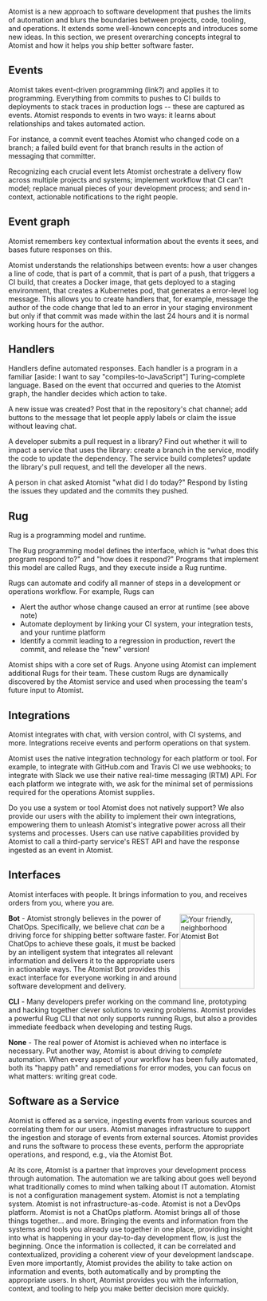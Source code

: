 Atomist is a new approach to software development that pushes the
limits of automation and blurs the boundaries between projects, code,
tooling, and operations.  It extends some
well-known concepts and introduces some new ideas.  In this section,
we present overarching concepts integral to Atomist and how it
helps you ship better software faster.

## Events

Atomist takes event-driven programming (link?) and applies it to
programming.  Everything
from commits to pushes to CI builds to deployments to stack traces in
production logs -- these are captured as events. Atomist responds to events in
two ways: it learns about relationships and takes automated action.

For instance, a commit event teaches Atomist who changed code on a branch; a failed build event for that branch results in the action of messaging that committer.

Recognizing each crucial event lets Atomist orchestrate a delivery flow across multiple projects and systems; implement workflow that CI can't model; replace manual pieces of your development process; and send in-context, actionable notifications to the right people.

## Event graph

Atomist remembers key contextual information about the events it sees,
and bases future responses on this.

Atomist understands the relationships between events: how a user
changes a line of code, that is part of a commit, that is part of
a push, that triggers a CI build, that creates a Docker image,
that gets deployed to a staging environment, that creates a
Kubernetes pod, that generates a error-level log message.  This
allows you to create handlers that, for example, message the
author of the code change that led to an error in your staging
environment but only if that commit was made within the last 24
hours and it is normal working hours for the author.


## Handlers

Handlers define automated responses. Each handler is a program
in a familiar [aside: I want to say "compiles-to-JavaScript"] Turing-complete language. Based on
the event that occurred and queries to the Atomist graph, the handler
decides which action to take.

A new issue was created? Post that in the repository's chat channel; add buttons to the message that let people apply labels or claim the issue without leaving chat.

A developer submits a pull request in a library? Find out whether it will
to impact a service that uses the library: create a branch in the service, modify the code to update the dependency. The service build completes? update the library's pull request, and tell the developer all the news.

A person in chat asked Atomist "what did I do today?" Respond by listing
the issues they updated and the commits they pushed.

## Rug

<!-- *That rug really tied the room together, did it not?* -->

Rug is a programming model and runtime.

The Rug programming model defines
the interface, which is "what does this program respond to?" and
"how does it respond?" Programs that implement this model are called Rugs,
and they execute inside a Rug runtime.

Rugs can automate and codify all manner of steps in a development or
operations workflow.  For example, Rugs can

-   Alert the author whose change caused an error at runtime (see
    above note)
-   Automate deployment by linking your CI system, your integration
    tests, and your runtime platform
-   Identify a commit leading to a regression in production, revert
    the commit, and release the "new" version!

Atomist ships with a core set of Rugs.  Anyone using Atomist can
implement additional Rugs for their team.  These custom Rugs are
dynamically discovered by the Atomist service and used when processing
the team's future input to Atomist.

## Integrations

Atomist integrates with chat, with version control, with CI systems, and more.
Integrations receive events and perform operations on that system.

Atomist uses the native integration
technology for each platform or tool.  For example, to integrate with
GitHub.com and Travis CI we use webhooks; to integrate with Slack we
use their native real-time messaging (RTM) API.  For each platform we
integrate with, we ask for the minimal set of permissions
required for the operations Atomist supplies.

Do you use a system or tool Atomist does not natively support?  We
also provide our users with the ability to implement their own
integrations, empowering them to unleash Atomist's integrative power
across all their systems and processes.  Users can use native
capabilities provided by Atomist to call a third-party service's REST
API and have the response ingested as an event in Atomist.

## Interfaces

Atomist interfaces with people. It brings information to you, and receives orders from you, where you are.

<img style="float:right; margin-top:0px; margin-left:0px; margin-right:10px; margin-bottom:10px;" src="/images/atomist-bot-color.jpg" width="150px" height="150px" alt="Your friendly, neighborhood Atomist Bot"/>

**Bot** - Atomist strongly believes in the power of ChatOps.
Specifically, we believe chat *can* be a driving force for shipping
better software faster.  For ChatOps to achieve these goals, it must
be backed by an intelligent system that integrates all relevant
information and delivers it to the appropriate users in actionable
ways.  The Atomist Bot provides this exact interface for everyone
working in and around software development and delivery.

**CLI** - Many developers prefer working on the command line,
prototyping and hacking together clever solutions to vexing problems.
Atomist provides a powerful Rug CLI that not only supports running
Rugs, but also a provides immediate feedback when developing and
testing Rugs.

**None** - The real power of Atomist is achieved when no interface is
necessary.  Put another way, Atomist is about driving to *complete*
automation.  When every aspect of your workflow has been fully
automated, both its "happy path" and remediations for
error modes, you can focus on what matters: writing great code.


## Software as a Service

Atomist is offered as a service, ingesting events from various sources
and correlating them for our users.  Atomist manages infrastructure to
support the ingestion and storage of events from external sources.
Atomist provides and runs the software to process these events,
perform the appropriate operations, and respond, e.g., via the Atomist
Bot.

At its core, Atomist is a partner that improves your development process
through automation.  The automation we are talking about goes well
beyond what traditionally comes to mind when talking about IT
automation.  Atomist is not a configuration management system.
Atomist is not a templating system.  Atomist is not
infrastructure-as-code.  Atomist is not a DevOps platform.  Atomist is
not a ChatOps platform.  Atomist brings all of those things
together&hellip; and more.  Bringing the events and information from
the systems and tools you already use together in one place, providing
insight into what is happening in your day-to-day development flow, is
just the beginning.  Once the information is collected, it can be
correlated and contextualized, providing a coherent view of your
development landscape.  Even more importantly, Atomist provides the
ability to take action on information and events, both automatically
and by prompting the appropriate users.  In short, Atomist provides
you with the information, context, and tooling to help you make better
decision more quickly.
